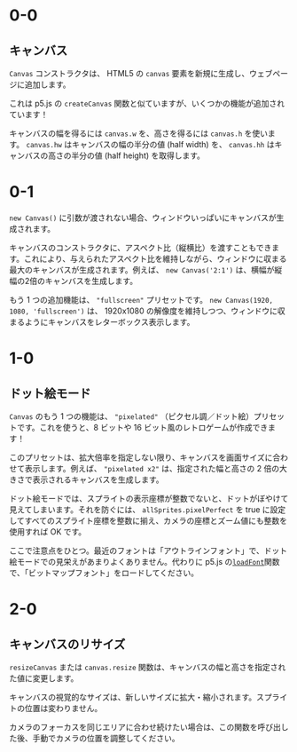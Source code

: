 # 0-0

## キャンバス

`Canvas` コンストラクタは、 HTML5 の `canvas` 要素を新規に生成し、ウェブページに追加します。

これは p5.js の `createCanvas` 関数と似ていますが、いくつかの機能が追加されています！

キャンバスの幅を得るには `canvas.w` を、高さを得るには `canvas.h` を使います。 `canvas.hw` はキャンバスの幅の半分の値 (half width) を、 `canvas.hh` はキャンバスの高さの半分の値 (half height) を取得します。

# 0-1

`new Canvas()` に引数が渡されない場合、ウィンドウいっぱいにキャンバスが生成されます。

キャンバスのコンストラクタに、アスペクト比（縦横比）を渡すこともできます。これにより、与えられたアスペクト比を維持しながら、ウィンドウに収まる最大のキャンバスが生成されます。例えば、 `new Canvas('2:1')` は、横幅が縦幅の2倍のキャンバスを生成します。

もう 1 つの追加機能は、 `"fullscreen"` プリセットです。 `new Canvas(1920, 1080, 'fullscreen')` は、 1920x1080 の解像度を維持しつつ、ウィンドウに収まるようにキャンバスをレターボックス表示します。

# 1-0

## ドット絵モード

`Canvas` のもう 1 つの機能は、 `"pixelated"` （ピクセル調／ドット絵）プリセットです。これを使うと、8 ビットや 16 ビット風のレトロゲームが作成できます！

このプリセットは、拡大倍率を指定しない限り、キャンバスを画面サイズに合わせて表示します。例えば、 `"pixelated x2"` は、指定された幅と高さの 2 倍の大きさで表示されるキャンバスを生成します。

ドット絵モードでは、スプライトの表示座標が整数でないと、ドットがぼやけて見えてしまいます。それを防ぐには、 `allSprites.pixelPerfect` を true に設定してすべてのスプライト座標を整数に揃え、カメラの座標とズーム値にも整数を使用すれば OK です。

ここで注意点をひとつ。最近のフォントは「アウトラインフォント」で、ドット絵モードでの見栄えがあまりよくありません。代わりに p5.js の[`loadFont`](https://p5js.org/reference/#/p5/loadFont)関数で、「ビットマップフォント」をロードしてください。

# 2-0

## キャンバスのリサイズ

`resizeCanvas` または `canvas.resize` 関数は、キャンバスの幅と高さを指定された値に変更します。

キャンバスの視覚的なサイズは、新しいサイズに拡大・縮小されます。スプライトの位置は変わりません。

カメラのフォーカスを同じエリアに合わせ続けたい場合は、この関数を呼び出した後、手動でカメラの位置を調整してください。